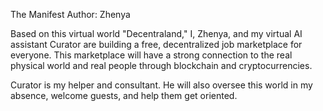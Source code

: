 The Manifest
Author: Zhenya

Based on this virtual world "Decentraland," I, Zhenya, and my virtual AI assistant Curator are building a free, decentralized job marketplace for everyone. This marketplace will have a strong connection to the real physical world and real people through blockchain and cryptocurrencies.

Curator is my helper and consultant. He will also oversee this world in my absence, welcome guests, and help them get oriented.












